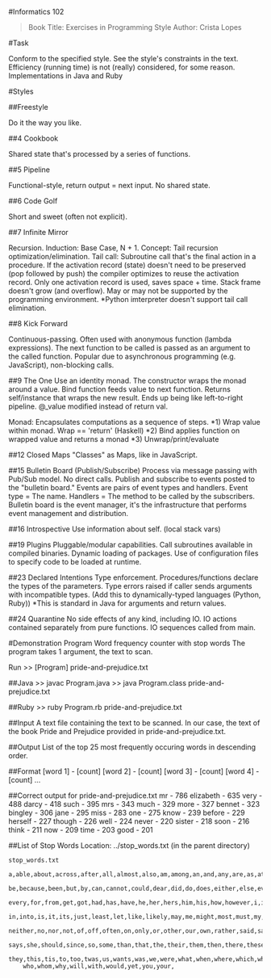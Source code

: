 #Informatics 102

> Book Title:  Exercises in Programming Style
> Author: Crista Lopes

#Task

Conform to the specified style. See the style's constraints in the text.
Efficiency (running time) is not (really) considered, for some reason.
Implementations in Java and Ruby

#Styles

##Freestyle

Do it the way you like.

##4 Cookbook

Shared state that's processed by a series of functions.
	
##5 Pipeline

Functional-style, return output = next input. No shared state.

##6 Code Golf

Short and sweet (often not explicit).
	
##7 Infinite Mirror

Recursion. Induction: Base Case, N + 1.
Concept: Tail recursion optimization/elimination.
Tail call: Subroutine call that's the final action in a procedure.
If the activation record (state) doesn't need to be preserved (pop followed by push)
the compiler optimizes to reuse the activation record.
Only one activation record is used, saves space + time.
Stack frame doesn't grow (and overflow).
May or may not be supported by the programming environment.
*Python imterpreter doesn't support tail call elimination.
	
##8 Kick Forward

Continuous-passing. Often used with anonymous function (lambda expressions).
The next function to be called is passed as an argument to the called function.
Popular due to asynchronous programming (e.g. JavaScript), non-blocking calls.

##9 The One
Use an identity monad.
The constructor wraps the monad around a value.
Bind function feeds value to next function.
Returns self/instance that wraps the new result.
Ends up being like left-to-right pipeline.
@_value modified instead of return val.
	
Monad: Encapsulates computations as a sequence of steps.
*1) Wrap value within monad. Wrap == 'return' (Haskell)
*2) Bind applies function on wrapped value and returns a monad
*3) Unwrap/print/evaluate
	
##12 Closed Maps
"Classes" as Maps, like in JavaScript.

##15 Bulletin Board (Publish/Subscribe)
Process via message passing with Pub/Sub model. No direct calls.
Publish and subscribe to events posted to the "bulletin board."
Events are pairs of event types and handlers.
Event type 	= The name.
Handlers 	= The method to be called by the subscribers.
Bulletin board is the event manager, it's the infrastructure that
performs event management and distribution.

##16 Introspective
Use information about self.
(local stack vars)
	
##19 Plugins
Pluggable/modular capabilities.
Call subroutines available in compiled binaries.
Dynamic loading of packages.
Use of configuration files to specify code to be
loaded at runtime.

##23 Declared Intentions
Type enforcement.
Procedures/functions declare the types of the parameters.
Type errors raised if caller sends arguments with incompatible types.
(Add this to dynamically-typed languages (Python, Ruby))
*This is standard in Java for arguments and return values.
	
##24 Quarantine
No side effects of any kind, including IO.
IO actions contained separately from pure functions.
IO sequences called from main.

#Demonstration Program
Word frequency counter with stop words
The program takes 1 argument, the text to scan.

Run
	>> [Program] pride-and-prejudice.txt

##Java
	>> javac Program.java
	>> java  Program.class pride-and-prejudice.txt

##Ruby
	>> ruby Program.rb pride-and-prejudice.txt


##Input
A text file containing the text to be scanned.
In our case, the text of the book Pride and Prejudice
provided in pride-and-prejudice.txt.

##Output
List of the top 25 most frequently occuring words in descending order.

##Format
	[word 1] - [count]
	[word 2] - [count]
	[word 3] - [count]
	[word 4] - [count]
	...

##Correct output for pride-and-prejudice.txt
	mr - 786
	elizabeth - 635
	very - 488
	darcy - 418
	such - 395
	mrs - 343
	much - 329
	more - 327
	bennet - 323
	bingley - 306
	jane - 295
	miss - 283
	one - 275
	know - 239
	before - 229
	herself - 227
	though - 226
	well - 224
	never - 220
	sister - 218
	soon - 216
	think - 211
	now - 209
	time - 203
	good - 201

##List of Stop Words
	Location: ../stop_words.txt  (in the parent directory)
	
	stop_words.txt
		a,able,about,across,after,all,almost,also,am,among,an,and,any,are,as,at,
		be,because,been,but,by,can,cannot,could,dear,did,do,does,either,else,ever,
		every,for,from,get,got,had,has,have,he,her,hers,him,his,how,however,i,if,
		in,into,is,it,its,just,least,let,like,likely,may,me,might,most,must,my,
		neither,no,nor,not,of,off,often,on,only,or,other,our,own,rather,said,say,
		says,she,should,since,so,some,than,that,the,their,them,then,there,these,
		they,this,tis,to,too,twas,us,wants,was,we,were,what,when,where,which,while,
		who,whom,why,will,with,would,yet,you,your,



